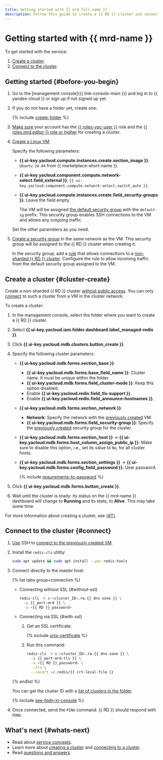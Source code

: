 ```yaml
---
title: Getting started with {{ mrd-full-name }}
description: Follow this guide to create a {{ RD }} cluster and connect to it.
---
```


# Getting started with {{ mrd-name }}

To get started with the service:
1. [Create a cluster](#cluster-create).
1. [Connect to the cluster](#connect).


## Getting started {#before-you-begin}

1. Go to the [management console]({{ link-console-main }}) and log in to {{ yandex-cloud }} or sign up if not signed up yet.
1. If you do not have a folder yet, create one:

   {% include [create-folder](../_includes/create-folder.md) %}

1. [Make sure](../iam/operations/roles/get-assigned-roles.md) your account has the [{{ roles-vpc-user }}](../vpc/security/index.md#vpc-user) role and the [{{ roles.mrd.editor }} role or higher](security/index.md#roles-list) for creating a cluster.

1. [Create a Linux VM](../compute/operations/vm-create/create-linux-vm.md#console_1).

    Specify the following parameters:

    * **{{ ui-key.yacloud.compute.instances.create.section_image }}**: `Ubuntu 24.04` from {{ marketplace-short-name }}.
    * **{{ ui-key.yacloud.component.compute.network-select.field_external }}**: `{{ ui-key.yacloud.component.compute.network-select.switch_auto }}`.
    * **{{ ui-key.yacloud.compute.instances.create.field_security-groups }}**: Leave the field empty.

        The VM will be assigned [the default security group](../vpc/concepts/security-groups.md) with the `default-sg` prefix. This security group enables SSH connections to the VM and allows any outgoing traffic.

    Set the other parameters as you need.

1. [Create a security group](../vpc/operations/security-group-create.md) in the same network as the VM. This security group will be assigned to the {{ RD }} cluster when creating it.

    In the security group, add a [rule](./operations/connect/index.md#configuring-security-groups) that allows connections to a [non-sharded {{ RD }} cluster](./concepts/sharding.md). Configuire the rule to allow incoming traffic from the default security group assigned to the VM.


## Create a cluster {#cluster-create}


Create a non-sharded {{ RD }} cluster [without public access](./concepts/network.md#public-access-to-host). You can only [connect](#connect) to such a cluster from a VM in the cluster network.


To create a cluster:

1. In the management console, select the folder where you want to create a {{ RD }} cluster.
1. Select **{{ ui-key.yacloud.iam.folder.dashboard.label_managed-redis }}**.
1. Click **{{ ui-key.yacloud.mdb.clusters.button_create }}**.
1. Specify the following cluster parameters:

    * **{{ ui-key.yacloud.mdb.forms.section_base }}**:

        * **{{ ui-key.yacloud.mdb.forms.base_field_name }}**: Cluster name. It must be unique within the folder.
        * **{{ ui-key.yacloud.mdb.forms.field_cluster-mode }}**: Keep this option disabled.
        * Enable **{{ ui-key.yacloud.redis.field_tls-support }}**.
        * Enable **{{ ui-key.yacloud.redis.field_announce-hostnames }}**.

    * **{{ ui-key.yacloud.mdb.forms.section_network }}**:

        * **Network**: Specify the network with the [previously created](#before-you-begin) VM.
        * **{{ ui-key.yacloud.mdb.forms.field_security-group }}**: Specify the [previously created](#before-you-begin) security group for the cluster.

    * **{{ ui-key.yacloud.mdb.forms.section_host }}** → **{{ ui-key.yacloud.mdb.forms.host_column_assign_public_ip }}**: Make sure to disable this option, i.e., set its value to `No`, for all cluster hosts.

    * **{{ ui-key.yacloud.mdb.forms.section_settings }}** → **{{ ui-key.yacloud.mdb.forms.config_field_password }}**: User password.

        {% include [requirements-to-password](../_includes/mdb/mrd/requirements-to-password.md) %}

1. Click **{{ ui-key.yacloud.mdb.forms.button_create }}**.
1. Wait until the cluster is ready: its status on the {{ mrd-name }} dashboard will change to **Running** and its state, to **Alive**. This may take some time.

For more information about creating a cluster, see [{#T}](./operations/cluster-create.md).

## Connect to the cluster {#connect}

1. [Use](../compute/operations/vm-connect/ssh.md) SSH to [connect to the previously created VM](#before-you-begin).

1. Install the `redis-cli` utility:

    ```bash
    sudo apt update && sudo apt install --yes redis-tools
    ```

1. Connect directly to the master host:

    {% list tabs group=connection %}

    - Connecting without SSL {#without-ssl}

        ```bash
        redis-cli -h c-<cluster_ID>.rw.{{ dns-zone }} \
          -p {{ port-mrd }} \
          -a <{{ RD }}_password>
        ```

    - Connecting via SSL {#with-ssl}

        1. Get an SSL certificate:

            {% include [unix-certificate](../_includes/mdb/mrd/unix-certificate.md) %}

        1. Run this command:

            ```bash
            redis-cli -h c-<cluster_ID>.rw.{{ dns-zone }} \
              -p {{ port-mrd-tls }} \
              -a <{{ RD }}_password> \
              --tls \
              --cacert ~/.redis/{{ crt-local-file }}
            ```

    {% endlist %}

    You can get the cluster ID with a [list of clusters in the folder](./operations/cluster-list.md#list-clusters).

    {% include [see-fqdn-in-console](../_includes/mdb/see-fqdn-in-console.md) %}

1. Once connected, send the `PING` command. {{ RD }} should respond with `PONG`.

## What's next {#whats-next}

* Read about [service concepts](concepts/index.md).
* Learn more about [creating a cluster](operations/cluster-create.md) and [connecting to a cluster](operations/connect/index.md).
* Read [questions and answers](qa/general.md).
